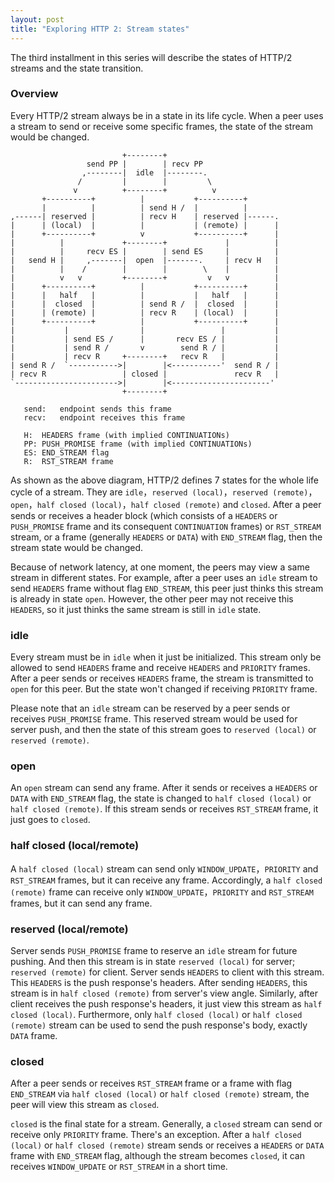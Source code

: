 ```yaml
---
layout: post
title: "Exploring HTTP 2: Stream states"
---
```


The third installment in this series will describe the states of HTTP/2 streams and the state transition.

### Overview
Every HTTP/2 stream always be in a state in its life cycle. When a peer uses a stream to send or receive some specific frames, the state of the stream would be changed.

```
                         +--------+
                 send PP |        | recv PP
                ,--------|  idle  |--------.
               /         |        |         \
              v          +--------+          v
       +----------+          |           +----------+
       |          |          | send H /  |          |
,------| reserved |          | recv H    | reserved |------.
|      | (local)  |          |           | (remote) |      |
|      +----------+          v           +----------+      |
|          |             +--------+             |          |
|          |     recv ES |        | send ES     |          |
|   send H |     ,-------|  open  |-------.     | recv H   |
|          |    /        |        |        \    |          |
|          v   v         +--------+         v   v          |
|      +----------+          |           +----------+      |
|      |   half   |          |           |   half   |      |
|      |  closed  |          | send R /  |  closed  |      |
|      | (remote) |          | recv R    | (local)  |      |
|      +----------+          |           +----------+      |
|           |                |                 |           |
|           | send ES /      |       recv ES / |           |
|           | send R /       v        send R / |           |
|           | recv R     +--------+   recv R   |           |
| send R /  `----------->|        |<-----------'  send R / |
| recv R                 | closed |               recv R   |
`----------------------->|        |<----------------------'
                         +--------+

   send:   endpoint sends this frame
   recv:   endpoint receives this frame

   H:  HEADERS frame (with implied CONTINUATIONs)
   PP: PUSH_PROMISE frame (with implied CONTINUATIONs)
   ES: END_STREAM flag
   R:  RST_STREAM frame
```
As shown as the above diagram, HTTP/2 defines 7 states for the whole life cycle of a stream. They are `idle`，`reserved (local)`，`reserved (remote)`，`open`，`half closed (local)`，`half closed (remote)` and `closed`. After a peer sends or receives a header block (which consists of a `HEADERS` or `PUSH_PROMISE` frame and its consequent `CONTINUATION` frames) or `RST_STREAM` stream, or a frame (generally `HEADERS` or `DATA`) with `END_STREAM` flag, then the stream state would be changed.

Because of network latency, at one moment, the peers may view a same stream in different states. For example, after a peer uses an `idle` stream to send `HEADERS` frame without flag `END_STREAM`, this peer just thinks this stream is already in state `open`. However, the other peer may not receive this `HEADERS`, so it just thinks the same stream is still in `idle` state.

### idle
Every stream must be in `idle` when it just be initialized. This stream only be allowed to send `HEADERS` frame and receive `HEADERS` and `PRIORITY` frames. After a peer sends or receives `HEADERS` frame, the stream is transmitted to `open` for this peer. But the state won't changed if receiving `PRIORITY` frame.

Please note that an `idle` stream can be reserved by a peer sends or receives `PUSH_PROMISE` frame. This reserved stream would be used for server push, and then the state of this stream goes to `reserved (local)` or `reserved (remote)`.

### open
An `open` stream can send any frame. After it sends or receives a `HEADERS` or `DATA` with `END_STREAM` flag, the state is changed to `half closed (local)` or `half closed (remote)`. If this stream sends or receives `RST_STREAM` frame, it just goes to `closed`.

### half closed (local/remote)
A `half closed (local)` stream can send only `WINDOW_UPDATE`，`PRIORITY` and `RST_STREAM` frames, but it can receive any frame. Accordingly, a `half closed (remote)` frame can receive only `WINDOW_UPDATE`，`PRIORITY` and `RST_STREAM` frames, but it can send any frame.

### reserved (local/remote)
Server sends `PUSH_PROMISE` frame to reserve an `idle` stream for future pushing. And then this stream is in state `reserved (local)` for server; `reserved (remote)` for client. Server sends `HEADERS` to client with this stream. This `HEADERS` is the push response's headers. After sending `HEADERS`, this stream is in `half closed (remote)` from server's view angle. Similarly, after client receives the push response's headers, it just view this stream as `half closed (local)`. Furthermore, only `half closed (local)` or `half closed (remote)` stream can be used to send the push response's body, exactly `DATA` frame.

### closed
After a peer sends or receives `RST_STREAM` frame or a frame with flag `END_STREAM` via `half closed (local)` or `half closed (remote)` stream, the peer will view this stream as `closed`.

`closed` is the final state for a stream. Generally, a `closed` stream can send or receive only `PRIORITY` frame. There's an exception. After a `half closed (local)` or `half closed (remote)` stream sends or receives a `HEADERS` or `DATA` frame with `END_STREAM` flag, although the stream becomes `closed`, it can receives `WINDOW_UPDATE` or `RST_STREAM` in a short time.

